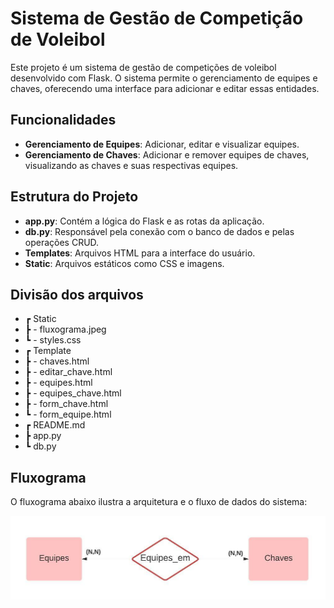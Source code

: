 # Sistema de Gestão de Competição de Voleibol

Este projeto é um sistema de gestão de competições de voleibol desenvolvido com Flask. O sistema permite o gerenciamento de equipes e chaves, oferecendo uma interface para adicionar e editar essas entidades.

## Funcionalidades

- **Gerenciamento de Equipes**: Adicionar, editar e visualizar equipes.
- **Gerenciamento de Chaves**: Adicionar e remover equipes de chaves, visualizando as chaves e suas respectivas equipes.

## Estrutura do Projeto

- **app.py**: Contém a lógica do Flask e as rotas da aplicação.
- **db.py**: Responsável pela conexão com o banco de dados e pelas operações CRUD.
- **Templates**: Arquivos HTML para a interface do usuário.
- **Static**: Arquivos estáticos como CSS e imagens.

## Divisão dos arquivos
- ┏ Static
- ┣  - fluxograma.jpeg
- ┗  - styles.css
- ┏ Template
- ┣  - chaves.html
- ┣  - editar_chave.html
- ┣  - equipes.html
- ┣  - equipes_chave.html
- ┣  - form_chave.html
- ┗  - form_equipe.html
- ┏  README.md
- ┣  app.py
- ┗  db.py

## Fluxograma

O fluxograma abaixo ilustra a arquitetura e o fluxo de dados do sistema:

![Fluxograma](static/fluxograma.jpeg)
